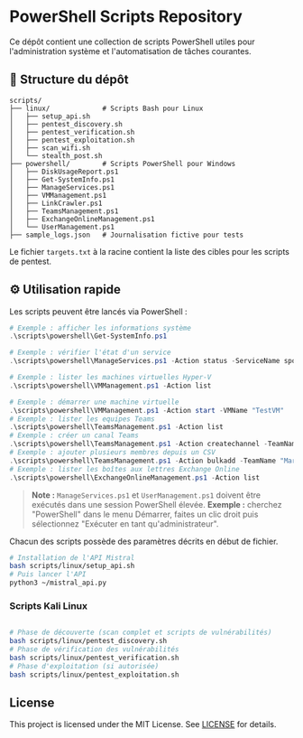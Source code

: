 # PowerShell Scripts Repository

Ce dépôt contient une collection de scripts PowerShell utiles pour l'administration système et l'automatisation de tâches courantes.

## 📂 Structure du dépôt

```
scripts/
├── linux/             # Scripts Bash pour Linux
│   ├── setup_api.sh
│   ├── pentest_discovery.sh
│   ├── pentest_verification.sh
│   ├── pentest_exploitation.sh
│   ├── scan_wifi.sh
│   └── stealth_post.sh
├── powershell/        # Scripts PowerShell pour Windows
│   ├── DiskUsageReport.ps1
│   ├── Get-SystemInfo.ps1
│   ├── ManageServices.ps1
│   ├── VMManagement.ps1
│   ├── LinkCrawler.ps1
│   ├── TeamsManagement.ps1
│   ├── ExchangeOnlineManagement.ps1
│   └── UserManagement.ps1
├── sample_logs.json   # Journalisation fictive pour tests
```

Le fichier `targets.txt` à la racine contient la liste des cibles pour les scripts de pentest.

## ⚙️ Utilisation rapide

Les scripts peuvent être lancés via PowerShell :

```powershell
# Exemple : afficher les informations système
.\scripts\powershell\Get-SystemInfo.ps1

# Exemple : vérifier l'état d'un service
.\scripts\powershell\ManageServices.ps1 -Action status -ServiceName spooler

# Exemple : lister les machines virtuelles Hyper-V
.\scripts\powershell\VMManagement.ps1 -Action list

# Exemple : démarrer une machine virtuelle
.\scripts\powershell\VMManagement.ps1 -Action start -VMName "TestVM"
# Exemple : lister les equipes Teams
.\scripts\powershell\TeamsManagement.ps1 -Action list
# Exemple : créer un canal Teams
.\scripts\powershell\TeamsManagement.ps1 -Action createchannel -TeamName "Marketing" -ChannelName "Général"
# Exemple : ajouter plusieurs membres depuis un CSV
.\scripts\powershell\TeamsManagement.ps1 -Action bulkadd -TeamName "Marketing" -CsvPath .\users.csv
# Exemple : lister les boîtes aux lettres Exchange Online
.\scripts\powershell\ExchangeOnlineManagement.ps1 -Action list
```
> **Note :** `ManageServices.ps1` et `UserManagement.ps1` doivent être exécutés dans une session PowerShell élevée.
> **Exemple :** cherchez "PowerShell" dans le menu Démarrer, faites un clic droit puis sélectionnez "Exécuter en tant qu'administrateur".

Chacun des scripts possède des paramètres décrits en début de fichier.

```bash
# Installation de l'API Mistral
bash scripts/linux/setup_api.sh
# Puis lancer l'API
python3 ~/mistral_api.py
```

### Scripts Kali Linux

```bash

# Phase de découverte (scan complet et scripts de vulnérabilités)
bash scripts/linux/pentest_discovery.sh
# Phase de vérification des vulnérabilités
bash scripts/linux/pentest_verification.sh
# Phase d'exploitation (si autorisée)
bash scripts/linux/pentest_exploitation.sh
```

## License

This project is licensed under the MIT License. See [LICENSE](LICENSE) for details.
